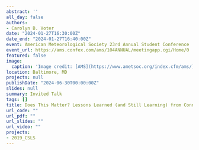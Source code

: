 ```yaml
---
abstract: '' 
all_day: false
authors:
- Carolyn B. Voter
date: "2024-01-27T16:30:00Z"
date_end: "2024-01-27T16:40:00Z"
event: American Meteorological Society 23rd Annual Student Conference
event_url: https://ams.confex.com/ams/104ANNUAL/meetingapp.cgi/Home/0
featured: false
image:
  caption: 'Image credit: [AMS](https://www.ametsoc.org/index.cfm/ams/)'
location: Baltimore, MD
projects: null
publishDate: "2024-06-30T00:00:00Z"
slides: null
summary: Invited Talk
tags: []
title: Does This Matter? Lessons Learned (and Still Learning) from Connecting with Water Science Stakeholders
url_code: ""
url_pdf: ""
url_slides: ""
url_video: ""
projects:
- 2019_CSLS
---
```

